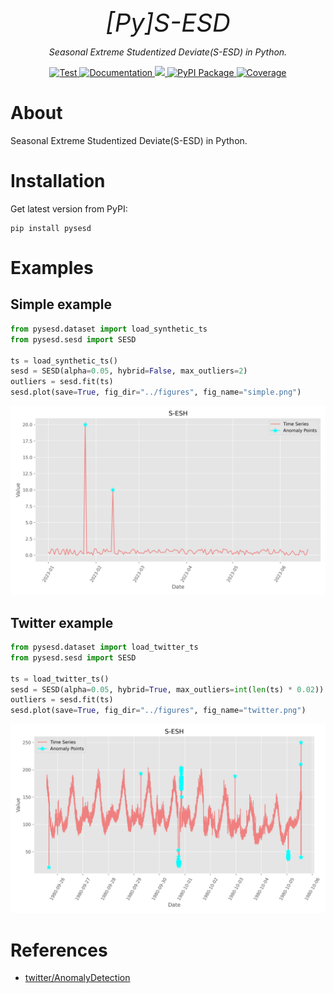 <p align="center" style="font-size:40px; margin:0px 10px 0px 10px">
    <em>[Py]S-ESD</em>
</p>
<p align="center">
    <em>Seasonal Extreme Studentized Deviate(S-ESD) in Python.
</em>
</p>

<div align="center">
  <a href="https://github.com/shenxiangzhuang/pysesd/actions/workflows/test.yaml" target="_blank">
      <img src="https://github.com/shenxiangzhuang/pysesd/actions/workflows/test.yaml/badge.svg?event=pull_request" alt="Test">
  </a>

  <a href="https://github.com/shenxiangzhuang/pysesd">
  <img alt="Documentation" src="https://github.com/shenxiangzhuang/pysesd/actions/workflows/build_docs.yaml/badge.svg"/>
  </a>

  <a href="#">
  <img src="https://img.shields.io/badge/Python-3.8, 3.9, 3.10, 3.11-blue">
  </a>

  <a href="https://pypi.org/project/pysesd" target="_blank">
      <img src="https://badge.fury.io/py/pysesd.svg" alt="PyPI Package">
  </a>
  <a href="https://codecov.io/gh/shenxiangzhuang/pysesd" target="_blank">
      <img src="https://codecov.io/gh/shenxiangzhuang/pysesd/branch/master/graph/badge.svg" alt="Coverage">
  </a>

</div>

# About
Seasonal Extreme Studentized Deviate(S-ESD) in Python.

# Installation

Get latest version from PyPI:

```shell
pip install pysesd
```

# Examples

## Simple example
```python
from pysesd.dataset import load_synthetic_ts
from pysesd.sesd import SESD

ts = load_synthetic_ts()
sesd = SESD(alpha=0.05, hybrid=False, max_outliers=2)
outliers = sesd.fit(ts)
sesd.plot(save=True, fig_dir="../figures", fig_name="simple.png")
```
![](./figures/simple.png)

## Twitter example
```python
from pysesd.dataset import load_twitter_ts
from pysesd.sesd import SESD

ts = load_twitter_ts()
sesd = SESD(alpha=0.05, hybrid=True, max_outliers=int(len(ts) * 0.02))
outliers = sesd.fit(ts)
sesd.plot(save=True, fig_dir="../figures", fig_name="twitter.png")
```
![](./figures/twitter.png)


# References
- [twitter/AnomalyDetection](https://github.com/twitter/AnomalyDetection)

